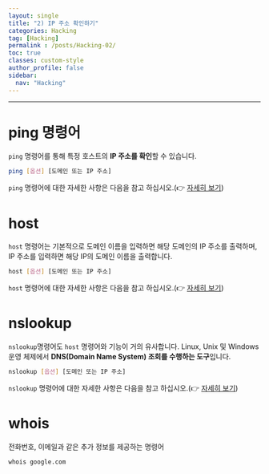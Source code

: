 ```yaml
---
layout: single
title: "2) IP 주소 확인하기"
categories: Hacking
tag: [Hacking]
permalink : /posts/Hacking-02/
toc: true
classes: custom-style
author_profile: false
sidebar:
  nav: "Hacking"
---
```


<hr>

# ping 명령어

`ping` 명령어를 통해 특정 호스트의 **IP 주소를 확인**할 수 있습니다.

```bash
ping [옵션] [도메인 또는 IP 주소]
```

`ping` 명령어에 대한 자세한 사항은 다음을 참고 하십시오.(👉 [자세히 보기](https://ehdgur5123.github.io/posts/LinuxCommand-ping))

# host

`host` 명령어는 기본적으로 도메인 이름을 입력하면 해당 도메인의 IP 주소를 출력하며, IP 주소를 입력하면 해당 IP의 도메인 이름을 출력합니다.

```bash
host [옵션] [도메인 또는 IP 주소]
```

`host` 명령어에 대한 자세한 사항은 다음을 참고 하십시오.(👉 [자세히 보기](https://ehdgur5123.github.io/posts/LinuxCommand-host))

# nslookup

`nslookup`명령어도 `host` 명령어와 기능이 거의 유사합니다. Linux, Unix 및 Windows 운영 체제에서 **DNS(Domain Name System) 조회를 수행하는 도구**입니다.

```bash
nslookup [옵션] [도메인 또는 IP 주소]
```

`nslookup` 명령어에 대한 자세한 사항은 다음을 참고 하십시오.(👉 [자세히 보기](https://ehdgur5123.github.io/posts/LinuxCommand-nslookup))

# whois

전화번호, 이메일과 같은 추가 정보를 제공하는 명령어

```bash
whois google.com
```

